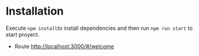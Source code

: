 # Installation

Execute ```npm install```to install dependencies and then run ```npm run start``` to start proyect.

- Route [http://localhost:3000/#/welcome](http://localhost:3000/#/welcome)

